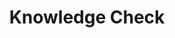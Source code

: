 ---
title: "Knowledge Check"
id: "quiz-storage"
passing_percentage: 70
questions:
    - id: "q1"
      text: "The command > kubectl logs my-pod outputs ..."
      type: "mcq"
      marks: 2
      options:
        - id: "a"
          text: "stdout (standard output) of the container in the Pod"
          is_correct: true
        - id: "b"
          text: "Kubernetes throw errors in regard to the Pod"
        - id: "c"
          text: "Data of the Pod - like the number of replicas"
    
    - id: "q2"
      text: "The Pod frontend in the namespace webapp doesn’t work as expected. Which commands can you use to get more information about that?"
      type: "mcq"
      multiple_answers: true
      marks: 2
      options:
        - id: "a"
          text: "kubectl get pods -n webapp -o wide"
          is_correct: true
        - id: "b"
          text: "kubectl describe pod frontend -n webapp"
          is_correct: true
        - id: "c"
          text: "kubectl logs frontend -n webapp"
          is_correct: true
        - id: "d"
          text: "kubectl get events -n webapp"
          is_correct: true
        - id: "e"
          text: "kubectl get events"
        - id: "f"
          text: "kubectl get errors -n webapp"
layout: "quiz"
type: "quiz"
---